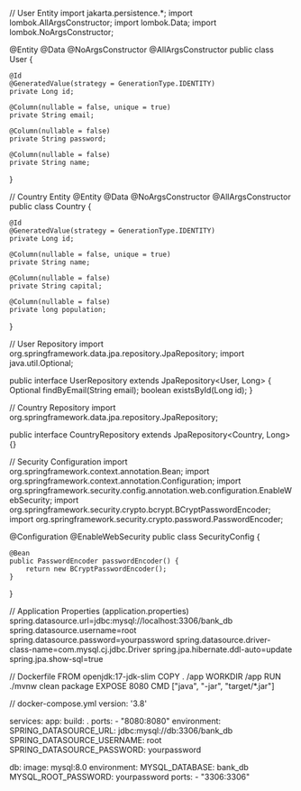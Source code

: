 // User Entity
import jakarta.persistence.*;
import lombok.AllArgsConstructor;
import lombok.Data;
import lombok.NoArgsConstructor;

@Entity
@Data
@NoArgsConstructor
@AllArgsConstructor
public class User {

    @Id
    @GeneratedValue(strategy = GenerationType.IDENTITY)
    private Long id;

    @Column(nullable = false, unique = true)
    private String email;

    @Column(nullable = false)
    private String password;

    @Column(nullable = false)
    private String name;
}

// Country Entity
@Entity
@Data
@NoArgsConstructor
@AllArgsConstructor
public class Country {

    @Id
    @GeneratedValue(strategy = GenerationType.IDENTITY)
    private Long id;

    @Column(nullable = false, unique = true)
    private String name;

    @Column(nullable = false)
    private String capital;

    @Column(nullable = false)
    private long population;
}

// User Repository
import org.springframework.data.jpa.repository.JpaRepository;
import java.util.Optional;

public interface UserRepository extends JpaRepository<User, Long> {
    Optional<User> findByEmail(String email);
    boolean existsById(Long id);
}

// Country Repository
import org.springframework.data.jpa.repository.JpaRepository;

public interface CountryRepository extends JpaRepository<Country, Long> {}

// Security Configuration
import org.springframework.context.annotation.Bean;
import org.springframework.context.annotation.Configuration;
import org.springframework.security.config.annotation.web.configuration.EnableWebSecurity;
import org.springframework.security.crypto.bcrypt.BCryptPasswordEncoder;
import org.springframework.security.crypto.password.PasswordEncoder;

@Configuration
@EnableWebSecurity
public class SecurityConfig {

    @Bean
    public PasswordEncoder passwordEncoder() {
        return new BCryptPasswordEncoder();
    }
}

// Application Properties (application.properties)
spring.datasource.url=jdbc:mysql://localhost:3306/bank_db
spring.datasource.username=root
spring.datasource.password=yourpassword
spring.datasource.driver-class-name=com.mysql.cj.jdbc.Driver
spring.jpa.hibernate.ddl-auto=update
spring.jpa.show-sql=true

// Dockerfile
FROM openjdk:17-jdk-slim
COPY . /app
WORKDIR /app
RUN ./mvnw clean package
EXPOSE 8080
CMD ["java", "-jar", "target/*.jar"]

// docker-compose.yml
version: '3.8'

services:
  app:
    build: .
    ports:
      - "8080:8080"
    environment:
      SPRING_DATASOURCE_URL: jdbc:mysql://db:3306/bank_db
      SPRING_DATASOURCE_USERNAME: root
      SPRING_DATASOURCE_PASSWORD: yourpassword

  db:
    image: mysql:8.0
    environment:
      MYSQL_DATABASE: bank_db
      MYSQL_ROOT_PASSWORD: yourpassword
    ports:
      - "3306:3306"
